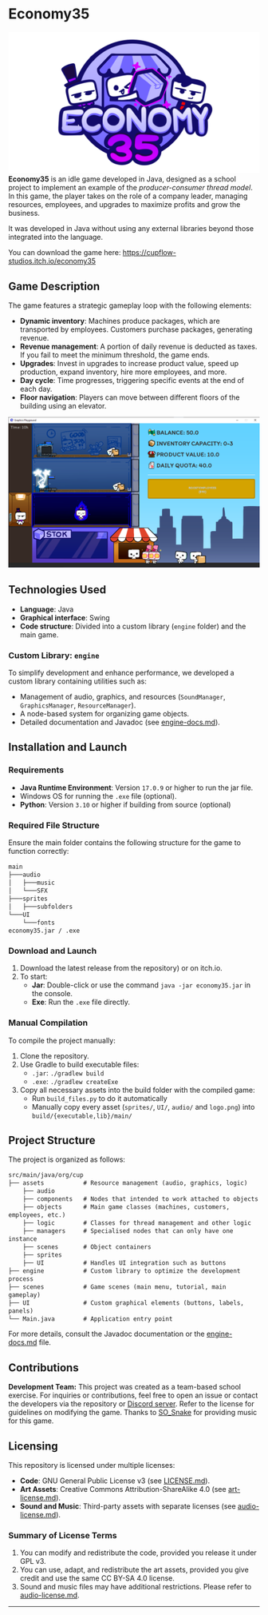 # Economy35
![Banner](./github/banner.png)
**Economy35** is an idle game developed in Java, designed as a school project to implement an example of the *producer-consumer thread model*. In this game, the player takes on the role of a company leader, managing resources, employees, and upgrades to maximize profits and grow the business.

It was developed in Java without using any external libraries beyond those integrated into the language.

You can download the game here: https://cupflow-studios.itch.io/economy35

## Game Description

The game features a strategic gameplay loop with the following elements:

- **Dynamic inventory**: Machines produce packages, which are transported by employees. Customers purchase packages, generating revenue.
- **Revenue management**: A portion of daily revenue is deducted as taxes. If you fail to meet the minimum threshold, the game ends.
- **Upgrades**: Invest in upgrades to increase product value, speed up production, expand inventory, hire more employees, and more.
- **Day cycle**: Time progresses, triggering specific events at the end of each day.
- **Floor navigation**: Players can move between different floors of the building using an elevator.

![Example](./github/example-1.png)

## Technologies Used

- **Language**: Java
- **Graphical interface**: Swing
- **Code structure**: Divided into a custom library (`engine` folder) and the main game.

### Custom Library: `engine`

To simplify development and enhance performance, we developed a custom library containing utilities such as:

- Management of audio, graphics, and resources (`SoundManager`, `GraphicsManager`, `ResourceManager`).
- A node-based system for organizing game objects.
- Detailed documentation and Javadoc (see [engine-docs.md](./engine-docs.md)).

## Installation and Launch

### Requirements

- **Java Runtime Environment**: Version `17.0.9` or higher to run the jar file.
- Windows OS for running the `.exe` file (optional).
- **Python**: Version `3.10` or higher if building from source (optional) 

### Required File Structure

Ensure the main folder contains the following structure for the game to function correctly:

```
main
├───audio
│   ├───music
│   └───SFX
├───sprites
│   ├───subfolders
└───UI
    └───fonts
economy35.jar / .exe

```

### Download and Launch

1. Download the latest release from the repository) or on itch.io.
2. To start:
    - **Jar**: Double-click or use the command `java -jar economy35.jar` in the console.
    - **Exe**: Run the `.exe` file directly.

### Manual Compilation

To compile the project manually:

1. Clone the repository.
2. Use Gradle to build executable files:
    - `.jar`: `./gradlew build`
    - `.exe`: `./gradlew createExe`
3. Copy all necessary assets into the build folder with the compiled game:
    - Run `build_files.py` to do it automatically
    - Manually copy every asset (`sprites/`, `UI/`, `audio/` and `logo.png`) into `build/{executable,lib}/main/`

## Project Structure

The project is organized as follows:

```
src/main/java/org/cup
├── assets           # Resource management (audio, graphics, logic)
    ├── audio        
    ├── components   # Nodes that intended to work attached to objects
    ├── objects      # Main game classes (machines, customers, employees, etc.)
    ├── logic        # Classes for thread management and other logic
    ├── managers     # Specialised nodes that can only have one instance
    ├── scenes       # Object containers
    ├── sprites      
    ├── UI           # Handles UI integration such as buttons
├── engine           # Custom library to optimize the development process
├── scenes           # Game scenes (main menu, tutorial, main gameplay)
├── UI               # Custom graphical elements (buttons, labels, panels)
└── Main.java        # Application entry point

```

For more details, consult the Javadoc documentation or the [engine-docs.md](./engine-docs.md) file.

## Contributions

**Development Team:** This project was created as a team-based school exercise. For inquiries or contributions, feel free to open an issue or contact the developers via the repository or [Discord server](https://discord.gg/y65xHCFWE8). Refer to the license for guidelines on modifying the game. Thanks to [SO_Snake](https://www.youtube.com/@SO_Snake) for providing music for this game.

## Licensing

This repository is licensed under multiple licenses:
- **Code**: GNU General Public License v3 (see [LICENSE.md](LICENSE.md)).
- **Art Assets**: Creative Commons Attribution-ShareAlike 4.0 (see [art-license.md](src/main/java/org/cup/assets/sprites/art/license.md)).
- **Sound and Music**: Third-party assets with separate licenses (see [audio-license.md](src/main/java/org/cup/assets/audio/audio/license.md)).

### Summary of License Terms
1. You can modify and redistribute the code, provided you release it under GPL v3.
2. You can use, adapt, and redistribute the art assets, provided you give credit and use the same CC BY-SA 4.0 license.
3. Sound and music files may have additional restrictions. Please refer to [audio-license.md](src/main/java/org/cup/assets/audio/audio-license.md).
---
